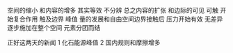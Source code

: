 空间的缩小 和内容的增多 其实等效 不分辨
总之内容的扩张 和边际的可见 可触 开始复合作用
触及边界 峰值 量的发展和自由空间边界接触后
压力开始有效 无差异逐步施加在整个空间
元素分团而结

正好这两天的新闻
1 化石能源峰值
2 国内规则和摩擦增多
